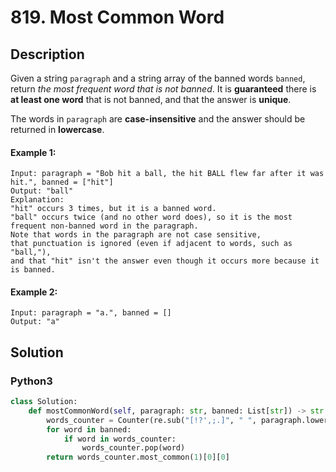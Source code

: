 # 819. Most Common Word

## Description
Given a string `paragraph` and a string array of the banned words `banned`, return *the most frequent word that is not banned*. It is **guaranteed** there is **at least one word** that is not banned, and that the answer is **unique**.

The words in `paragraph` are **case-insensitive** and the answer should be returned in **lowercase**.

#### Example 1:
```
Input: paragraph = "Bob hit a ball, the hit BALL flew far after it was hit.", banned = ["hit"]
Output: "ball"
Explanation: 
"hit" occurs 3 times, but it is a banned word.
"ball" occurs twice (and no other word does), so it is the most frequent non-banned word in the paragraph. 
Note that words in the paragraph are not case sensitive,
that punctuation is ignored (even if adjacent to words, such as "ball,"), 
and that "hit" isn't the answer even though it occurs more because it is banned.
```

#### Example 2:
```
Input: paragraph = "a.", banned = []
Output: "a"
```


## Solution

### Python3
```python
class Solution:
    def mostCommonWord(self, paragraph: str, banned: List[str]) -> str:
        words_counter = Counter(re.sub("[!?',;.]", " ", paragraph.lower()).split())
        for word in banned:
            if word in words_counter:
                words_counter.pop(word)
        return words_counter.most_common(1)[0][0]
```